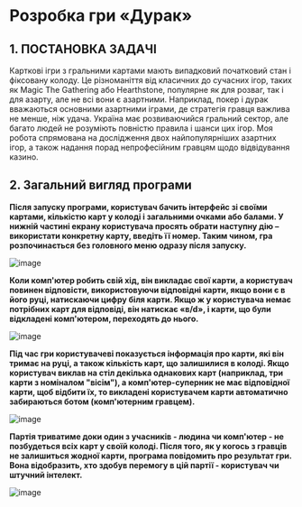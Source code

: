 # Розробка гри «Дурак»
## 1.	ПОСТАНОВКА ЗАДАЧІ
Карткові ігри з гральними картами мають випадковий початковий стан і фіксовану колоду. Це різноманіття від класичних до сучасних ігор, таких як Magic The Gathering або Hearthstone, популярне як для розваг, так і для азарту, але не всі вони є азартними. Наприклад, покер і дурак вважаються основними азартними іграми, де стратегія гравця важлива не менше, ніж удача. Україна має розвиваючийся гральний сектор, але багато людей не розуміють повністю правила і шанси цих ігор. Моя робота спрямована на дослідження двох найпопулярніших азартних ігор, а також надання порад непрофесійним гравцям щодо відвідування казино.
## 2. Загальний вигляд програми 

**Після запуску програми, користувач бачить інтерфейс зі своїми картами, кількістю карт у колоді і загальними очками або балами. У нижній частині екрану користувача просять обрати наступну дію – використати конкретну карту, введіть її номер. Таким чином, гра розпочинається без головного меню одразу після запуску.**

![image](https://github.com/ElinaBohomaz/Project1/assets/159908931/464d041d-9692-48bf-a59d-3c2a7200d32d)

**Коли комп'ютер робить свій хід, він викладає свої карти, а користувач повинен відповісти, використовуючи відповідні карти, якщо вони є в його руці, натискаючи цифру біля карти. Якщо ж у користувача немає потрібних карт для відповіді, він натискає «в/d», і карти, що були відкладені комп'ютером, переходять до нього.**

![image](https://github.com/ElinaBohomaz/Project1/assets/159908931/bd976c5d-1e61-4e1e-b4c8-8a813b07d08a)

**Під час гри користувачеві показується інформація про карти, які він тримає на руці, а також кількість карт, що залишилися в колоді. Якщо користувач виклав на стіл декілька однакових карт (наприклад, три карти з номіналом "вісім"), а комп'ютер-суперник не має відповідної карти, щоб відбити їх, то викладені користувачем карти автоматично забираються ботом (комп'ютерним гравцем).**

![image](https://github.com/ElinaBohomaz/Project1/assets/159908931/dc6ce6c9-8874-4756-a642-498c39aedf5f)

**Партія триватиме доки один з учасників - людина чи комп'ютер - не позбудеться всіх карт у своїй колоді. Після того, як у когось з гравців не залишиться жодної карти, програма повідомить про результат гри. Вона відобразить, хто здобув перемогу в цій партії - користувач чи штучний інтелект.**

![image](https://github.com/ElinaBohomaz/Project1/assets/159908931/2bf3804c-6b26-4056-b277-13a2be74ce2c)
